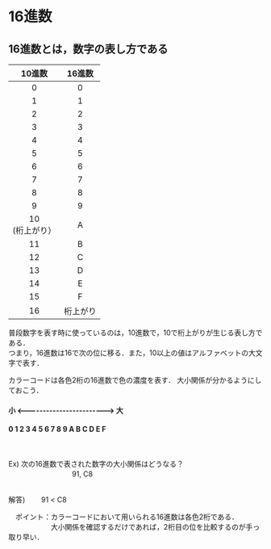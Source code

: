 # 16進数
## 16進数とは，数字の表し方である
| 10進数 | 16進数 |
|:-----:|:------:|
|0|0|
|1|1|
|2|2|
|3|3|
|4|4|
|5|5|
|6|6|
|7|7|
|8|8|
|9|9|
|10 <br/> (桁上がり）|A|
|11|B|
|12|C|
|13|D|
|14|E|
|15|F|
|16|桁上がり|

普段数字を表す時に使っているのは，10進数で，10で桁上がりが生じる表し方である．  
つまり，16進数は16で次の位に移る．また，10以上の値はアルファベットの大文字で表す．

カラーコードは各色2桁の16進数で色の濃度を表す．
大小関係が分かるようにしておこう．

#### 小 <------------------------> 大
#### 0 1 2 3 4 5 6 7 8 9 A B C D E F  

<br/>

Ex) 次の16進数で表された数字の大小関係はどうなる？  
　　　　　　　　　91, C8  
<br/>

解答) 　　91 < C8  

　ポイント：カラーコードにおいて用いられる16進数は各色2桁である．  
　　　　　　大小関係を確認するだけであれば，2桁目の位を比較するのが手っ取り早い．
